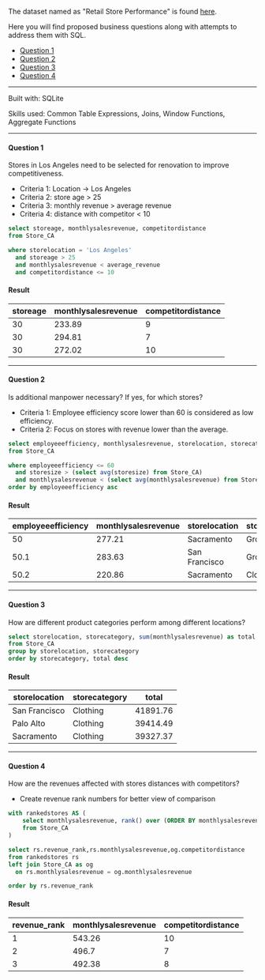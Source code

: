 The dataset named as "Retail Store Performance" is found [here](https://www.kaggle.com/datasets/pereprosov/retail-store-performance).

Here you will find proposed business questions along with attempts to address them with SQL.
- [Question 1](#Question-1)
- [Question 2](#Question-2)
- [Question 3](#Question-3)
- [Question 4](#Question-4)

***

Built with: SQLite

Skills used: Common Table Expressions, Joins, Window Functions, Aggregate Functions

***

#### Question 1
Stores in Los Angeles need to be selected for renovation to improve competitiveness.

- Criteria 1: Location -> Los Angeles
- Criteria 2: store age > 25
- Criteria 3: monthly revenue > average revenue
- Criteria 4: distance with competitor < 10


```sql
select storeage, monthlysalesrevenue, competitordistance
from Store_CA

where storelocation = 'Los Angeles'
  and storeage > 25
  and monthlysalesrevenue < average_revenue 
  and competitordistance <= 10 
```

#### Result
| storeage | monthlysalesrevenue | competitordistance |
| --- | --- | --- |
| 30 | 233.89 | 9 |
| 30 | 294.81 | 7 |
| 30 | 272.02 | 10 |

***

#### Question 2
Is additional manpower necessary? If yes, for which stores?

- Criteria 1: Employee efficiency score lower than 60 is considered as low efficiency.
- Criteria 2: Focus on stores with revenue lower than the average.

```sql
select employeeefficiency, monthlysalesrevenue, storelocation, storecategory
from Store_CA

where employeeefficiency <= 60
  and storesize > (select avg(storesize) from Store_CA)
  and monthlysalesrevenue < (select avg(monthlysalesrevenue) from Store_CA)
order by employeeefficiency asc
```

#### Result
|employeeefficiency|monthlysalesrevenue|storelocation|storecategory|
|---|---|---|---|
|50|277.21|Sacramento|Grocery|
|50.1|283.63|San Francisco|Grocery|
|50.2|220.86|Sacramento|Clothing|

***

#### Question 3
How are different product categories perform among different locations?

```sql
select storelocation, storecategory, sum(monthlysalesrevenue) as total
from Store_CA
group by storelocation, storecategory
order by storecategory, total desc
```

#### Result
|storelocation|storecategory|total|
|---|---|---|
|San Francisco|Clothing|41891.76|
|Palo Alto|Clothing|39414.49|
|Sacramento|Clothing|39327.37|

***

#### Question 4
How are the revenues affected with stores distances with competitors?

- Create revenue rank numbers for better view of comparison

```sql
with rankedstores AS (
    select monthlysalesrevenue, rank() over (ORDER BY monthlysalesrevenue desc) as revenue_rank
    from Store_CA
)

select rs.revenue_rank,rs.monthlysalesrevenue,og.competitordistance
from rankedstores rs
left join Store_CA as og
  on rs.monthlysalesrevenue = og.monthlysalesrevenue

order by rs.revenue_rank
```

#### Result
|revenue_rank|monthlysalesrevenue|competitordistance|
|---|---|---|
|1|543.26|10|
|2|496.7|7|
|3|492.38|8|
